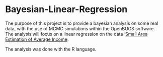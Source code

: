 # Bayesian-Linear-Regression

The purpose of this project is to provide a bayesian analysis on some real data, with the use of MCMC simulations within the OpenBUGS software. The analysis will focus on a linear regression on the data ‘[Small Area Estimation of Average Income](https://sites.google.com/a/r-inla.org/stbook/datasets).

The analysis was done with the R language.  
